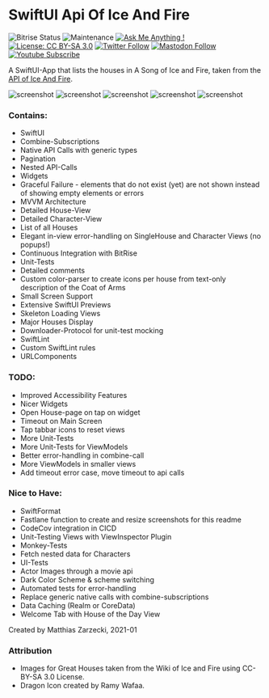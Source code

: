 # SwiftUI Api Of Ice And Fire

![Bitrise Status](https://app.bitrise.io/app/57b166dbdbdcc89e/status.svg?token=9mGkAjqnQWrlMfogrUm-aA&branch=main) ![Maintenance](https://img.shields.io/badge/Maintained%3F-yes-green.svg) [![Ask Me Anything !](https://img.shields.io/badge/Ask%20me-anything-1abc9c.svg)](https://twitter.com/matthias_code) [![License: CC BY-SA 3.0](https://img.shields.io/badge/License-CC%20BY--SA%203.0-red.svg)](https://creativecommons.org/licenses/by-sa/3.0/) [![Twitter Follow](https://img.shields.io/twitter/follow/matthias_code?style=social)](https://twitter.com/matthias_code) [![Mastodon Follow](https://img.shields.io/mastodon/follow/109324799475945668?domain=https%3A%2F%2Fmastodon.cloud&style=social)](https://mastodon.cloud/@matthias_code) [![Youtube Subscribe](https://img.shields.io/youtube/channel/subscribers/UCvMdsKesM05bIG0eq7M5z1g?style=social)](https://www.youtube.com/channel/UCvMdsKesM05bIG0eq7M5z1g?sub_confirmation=1)

A SwiftUI-App that lists the houses in A Song of Ice and Fire, taken from the [API of Ice And Fire](https://anapioficeandfire.com/).

![screenshot](media/screenshot_06.png)
![screenshot](media/screenshot_07.png)
![screenshot](media/screenshot_08.png)
![screenshot](media/screenshot_10.png)
![screenshot](media/screenshot_11.png)

### Contains:
- SwiftUI
- Combine-Subscriptions
- Native API Calls with generic types 
- Pagination
- Nested API-Calls
- Widgets
- Graceful Failure - elements that do not exist (yet) are not shown instead of showing empty elements or errors
- MVVM Architecture
- Detailed House-View
- Detailed Character-View
- List of all Houses
- Elegant in-view error-handling on SingleHouse and Character Views (no popups!)
- Continuous Integration with BitRise
- Unit-Tests
- Detailed comments
- Custom color-parser to create icons per house from text-only description of the Coat of Arms
- Small Screen Support
- Extensive SwiftUI Previews
- Skeleton Loading Views
- Major Houses Display
- Downloader-Protocol for unit-test mocking
- SwiftLint
- Custom SwiftLint rules
- URLComponents

### TODO:
- Improved Accessibility Features
- Nicer Widgets
- Open House-page on tap on widget
- Timeout on Main Screen
- Tap tabbar icons to reset views
- More Unit-Tests
- More Unit-Tests for ViewModels
- Better error-handling in combine-call
- More ViewModels in smaller views
- Add timeout error case, move timeout to api calls

### Nice to Have:
- SwiftFormat
- Fastlane function to create and resize screenshots for this readme
- CodeCov integration in CICD
- Unit-Testing Views with ViewInspector Plugin
- Monkey-Tests
- Fetch nested data for Characters
- UI-Tests
- Actor Images through a movie api
- Dark Color Scheme & scheme switching
- Automated tests for error-handling
- Replace generic native calls with combine-subscriptions
- Data Caching (Realm or CoreData)
- Welcome Tab with House of the Day View

Created by Matthias Zarzecki, 2021-01

### Attribution
- Images for Great Houses taken from the Wiki of Ice and Fire using CC-BY-SA 3.0 License.
- Dragon Icon created by Ramy Wafaa.
